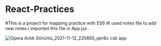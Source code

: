 # React-Practices
#This is a project for mapping practice with ES6 
#I used notes file to add new notes.I imported this file in App.jsx . 

![Opera Anlık Görüntü_2021-11-12_225850_qer8o csb app](https://user-images.githubusercontent.com/63463164/141539871-465024a9-a420-4b4a-bad3-ba5a8a5ee452.png)
